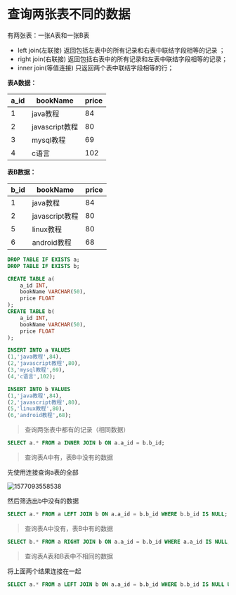 # 查询两张表不同的数据

有两张表：一张A表和一张B表

- left join(左联接) 返回包括左表中的所有记录和右表中联结字段相等的记录 ；
- right join(右联接) 返回包括右表中的所有记录和左表中联结字段相等的记录；
- inner join(等值连接) 只返回两个表中联结字段相等的行；

**表A数据：**

| a_id | bookName       | price |
| ---- | -------------- | ----- |
| 1    | java教程       | 84    |
| 2    | javascript教程 | 80    |
| 3    | mysql教程      | 69    |
| 4    | c语言          | 102   |

**表B数据：**

| b_id | bookName       | price |
| ---- | -------------- | ----- |
| 1    | java教程       | 84    |
| 2    | javascript教程 | 80    |
| 5    | linux教程      | 80    |
| 6    | android教程    | 68    |

```sql
DROP TABLE IF EXISTS a;
DROP TABLE IF EXISTS b;

CREATE TABLE a(
	a_id INT,
	bookName VARCHAR(50),
	price FLOAT
);
CREATE TABLE b(
	a_id INT,
	bookName VARCHAR(50),
	price FLOAT
);

INSERT INTO a VALUES
(1,'java教程',84),
(2,'javascript教程',80),
(3,'mysql教程',69),
(4,'c语言',102);

INSERT INTO b VALUES
(1,'java教程',84),
(2,'javascript教程',80),
(5,'linux教程',80),
(6,'android教程',68);
```



> 查询两张表中都有的记录（相同数据）
>

```sql
SELECT a.* FROM a INNER JOIN b ON a.a_id = b.b_id;
```

> 查询表A中有，表B中没有的数据

先使用连接查询a表的全部

![1577093558538](https://cdn.static.note.zzrfdsn.cn/images/mysql/1577093558538.png)

然后筛选出b中没有的数据

```sql
SELECT a.* FROM a LEFT JOIN b ON a.a_id = b.b_id WHERE b.b_id IS NULL;
```



> 查询表A中没有，表B中有的数据

```sql
SELECT b.* FROM a RIGHT JOIN b ON a.a_id = b.b_id WHERE a.a_id IS NULL;
```



> 查询表A表和B表中不相同的数据

将上面两个结果连接在一起

```sql
SELECT a.* FROM a LEFT JOIN b ON a.a_id = b.b_id WHERE b.b_id IS NULL UNION SELECT b.* FROM a RIGHT JOIN b ON a.a_id = b.b_id WHERE a.a_id IS NULL;
```

